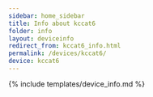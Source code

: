 ```yaml
---
sidebar: home_sidebar
title: Info about kccat6
folder: info
layout: deviceinfo
redirect_from: kccat6_info.html
permalink: /devices/kccat6/
device: kccat6
---
```

{% include templates/device_info.md %}
